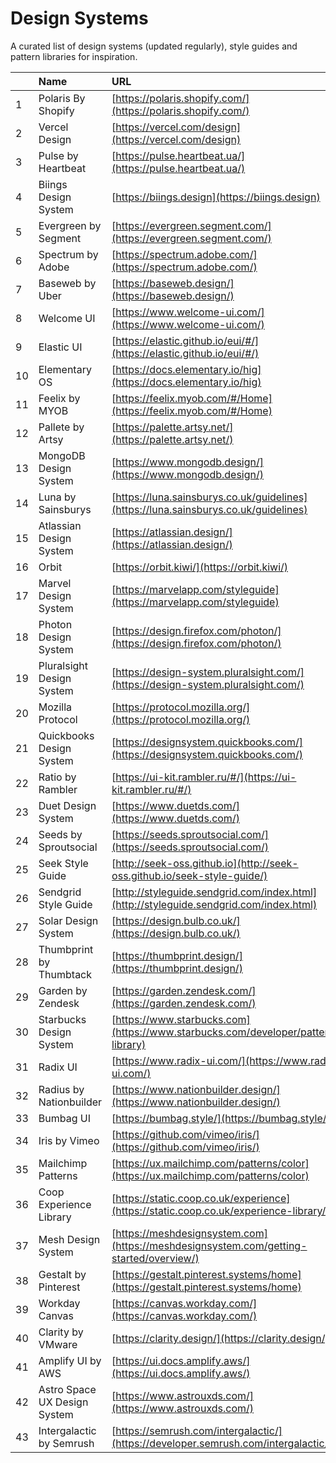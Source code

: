 # Design Systems

A curated list of design systems (updated regularly), style guides and pattern libraries for inspiration.

|     | Name                         | URL                                                                                    |
| :-- | :--------------------------- | :------------------------------------------------------------------------------------- |
| 1   | Polaris By Shopify           | [https://polaris.shopify.com/](https://polaris.shopify.com/)                           |
| 2   | Vercel Design                | [https://vercel.com/design](https://vercel.com/design)                                 |
| 3   | Pulse by Heartbeat           | [https://pulse.heartbeat.ua/](https://pulse.heartbeat.ua/)                             |
| 4   | Biings Design System         | [https://biings.design](https://biings.design)                                         |
| 5   | Evergreen by Segment         | [https://evergreen.segment.com/](https://evergreen.segment.com/)                       |
| 6   | Spectrum by Adobe            | [https://spectrum.adobe.com/](https://spectrum.adobe.com/)                             |
| 7   | Baseweb by Uber              | [https://baseweb.design/](https://baseweb.design/)                                     |
| 8   | Welcome UI                   | [https://www.welcome-ui.com/](https://www.welcome-ui.com/)                             |
| 9   | Elastic UI                   | [https://elastic.github.io/eui/#/](https://elastic.github.io/eui/#/)                   |
| 10  | Elementary OS                | [https://docs.elementary.io/hig](https://docs.elementary.io/hig)                       |
| 11  | Feelix by MYOB               | [https://feelix.myob.com/#/Home](https://feelix.myob.com/#/Home)                       |
| 12  | Pallete by Artsy             | [https://palette.artsy.net/](https://palette.artsy.net/)                               |
| 13  | MongoDB Design System        | [https://www.mongodb.design/](https://www.mongodb.design/)                             |
| 14  | Luna by Sainsburys           | [https://luna.sainsburys.co.uk/guidelines](https://luna.sainsburys.co.uk/guidelines)   |
| 15  | Atlassian Design System      | [https://atlassian.design/](https://atlassian.design/)                                 |
| 16  | Orbit                        | [https://orbit.kiwi/](https://orbit.kiwi/)                                             |
| 17  | Marvel Design System         | [https://marvelapp.com/styleguide](https://marvelapp.com/styleguide)                   |
| 18  | Photon Design System         | [https://design.firefox.com/photon/](https://design.firefox.com/photon/)               |
| 19  | Pluralsight Design System    | [https://design-system.pluralsight.com/](https://design-system.pluralsight.com/)       |
| 20  | Mozilla Protocol             | [https://protocol.mozilla.org/](https://protocol.mozilla.org/)                         |
| 21  | Quickbooks Design System     | [https://designsystem.quickbooks.com/](https://designsystem.quickbooks.com/)           |
| 22  | Ratio by Rambler             | [https://ui-kit.rambler.ru/#/](https://ui-kit.rambler.ru/#/)                           |
| 23  | Duet Design System           | [https://www.duetds.com/](https://www.duetds.com/)                                     |
| 24  | Seeds by Sproutsocial        | [https://seeds.sproutsocial.com/](https://seeds.sproutsocial.com/)                     |
| 25  | Seek Style Guide             | [http://seek-oss.github.io](http://seek-oss.github.io/seek-style-guide/)               |
| 26  | Sendgrid Style Guide         | [http://styleguide.sendgrid.com/index.html](http://styleguide.sendgrid.com/index.html) |
| 27  | Solar Design System          | [https://design.bulb.co.uk/](https://design.bulb.co.uk/)                               |
| 28  | Thumbprint by Thumbtack      | [https://thumbprint.design/](https://thumbprint.design/)                               |
| 29  | Garden by Zendesk            | [https://garden.zendesk.com/](https://garden.zendesk.com/)                             |
| 30  | Starbucks Design System      | [https://www.starbucks.com](https://www.starbucks.com/developer/pattern-library)       |
| 31  | Radix UI                     | [https://www.radix-ui.com/](https://www.radix-ui.com/)                                 |
| 32  | Radius by Nationbuilder      | [https://www.nationbuilder.design/](https://www.nationbuilder.design/)                 |
| 33  | Bumbag UI                    | [https://bumbag.style/](https://bumbag.style/)                                         |
| 34  | Iris by Vimeo                | [https://github.com/vimeo/iris/](https://github.com/vimeo/iris/)                       |
| 35  | Mailchimp Patterns           | [https://ux.mailchimp.com/patterns/color](https://ux.mailchimp.com/patterns/color)     |
| 36  | Coop Experience Library      | [https://static.coop.co.uk/experience](https://static.coop.co.uk/experience-library/)  |
| 37  | Mesh Design System           | [https://meshdesignsystem.com](https://meshdesignsystem.com/getting-started/overview/) |
| 38  | Gestalt by Pinterest         | [https://gestalt.pinterest.systems/home](https://gestalt.pinterest.systems/home)       |
| 39  | Workday Canvas               | [https://canvas.workday.com/](https://canvas.workday.com/)                             |
| 40  | Clarity by VMware            | [https://clarity.design/](https://clarity.design/)                                     |
| 41  | Amplify UI by AWS            | [https://ui.docs.amplify.aws/](https://ui.docs.amplify.aws/)                           |
| 42  | Astro Space UX Design System | [https://www.astrouxds.com/](https://www.astrouxds.com/)                               |
| 43  | Intergalactic by Semrush     | [https://semrush.com/intergalactic/](https://developer.semrush.com/intergalactic/)     |
